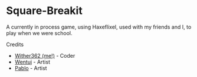 # Square-Breakit

A currently in process game, using Haxeflixel, used with my friends and I, to play when we were school.

Credits
- [Wither362 (me!)](https://github.com/Wither362) - Coder
- [Wentuj](https://www.pixilart.com/wentuj727) - Artist
- [Pablo]() - Artist
